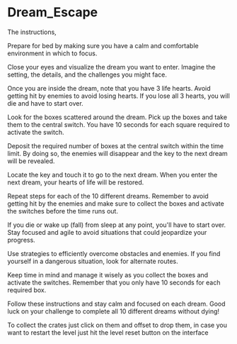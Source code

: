 # Dream_Escape

The instructions,


Prepare for bed by making sure you have a calm and comfortable environment in which to focus.

Close your eyes and visualize the dream you want to enter. Imagine the setting, the details, and the challenges you might face.

Once you are inside the dream, note that you have 3 life hearts. Avoid getting hit by enemies to avoid losing hearts. If you lose all 3 hearts, you will die and have to start over.

Look for the boxes scattered around the dream. Pick up the boxes and take them to the central switch. You have 10 seconds for each square required to activate the switch.

Deposit the required number of boxes at the central switch within the time limit. By doing so, the enemies will disappear and the key to the next dream will be revealed.

Locate the key and touch it to go to the next dream. When you enter the next dream, your hearts of life will be restored.

Repeat steps for each of the 10 different dreams. Remember to avoid getting hit by the enemies and make sure to collect the boxes and activate the switches before the time runs out.

If you die or wake up (fall) from sleep at any point, you'll have to start over. Stay focused and agile to avoid situations that could jeopardize your progress.

Use strategies to efficiently overcome obstacles and enemies. If you find yourself in a dangerous situation, look for alternate routes.

Keep time in mind and manage it wisely as you collect the boxes and activate the switches. Remember that you only have 10 seconds for each required box.

Follow these instructions and stay calm and focused on each dream. Good luck on your challenge to complete all 10 different dreams without dying!

To collect the crates just click on them and offset to drop them, in case you want to restart the level just hit the level reset button on the interface
 
